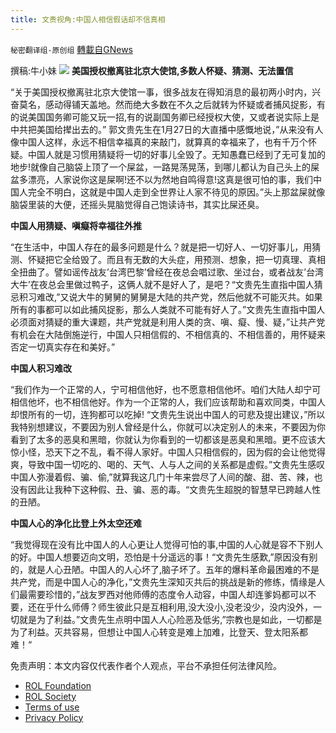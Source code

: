 ```yaml
---
title: 文贵视角:中国人相信假话却不信真相
---
```

`秘密翻译组-原创组` [轉載自GNews](https://gnews.org/zh-hans/1929363/)

撰稿:牛小妹
![](https://assets.gnews.org/wp-content/uploads/2022/01/Image-1.jpg)
**美国授权撤离驻北京大使馆,多数人怀疑、猜测、无法置信**

“关于美国授权撤离驻北京大使馆一事，很多战友在得知消息的最初两小时内，兴奋莫名，感动得铺天盖地。然而绝大多数在不久之后就转为怀疑或者捕风捉影，有的说美国国务卿可能又玩一招,有的说副国务卿已经授权大使，又或者说实际上是中共把美国给撵出去的。” 郭文贵先生在1月27日的大直播中感慨地说，”从来没有人像中国人这样，永远不相信幸福真的来敲门，就算真的幸福来了，也有千万个怀疑。中国人就是习惯用猜疑将一切的好事儿全毁了。无知愚蠢已经到了无可复加的地步!就像自己脑袋上顶了一个屎盆，一路晃荡晃荡，到哪儿都认为自己头上的屎盆多漂亮，人家说你这是屎啊!还不以为然地自鸣得意!这真是很可怕的事，我们中国人完全不明白，这就是中国人走到全世界让人家不待见的原因。”头上那盆屎就像脑袋里装的大便，还摇头晃脑觉得自己饱读诗书，其实比屎还臭。

**中国人用猜疑、嗔癡将幸福往外推**

“在生活中，中国人存在的最多问题是什么？就是把一切好人、一切好事儿，用猜测、怀疑把它全给毁了。而且有无数的大头症，用预测、想象，把一切真理、真相全扭曲了。譬如谣传战友’台湾巴黎’曾经在夜总会唱过歌、坐过台，或者战友’台湾大牛’在夜总会里做过鸭子，这俩人就不是好人了，是吧？“文贵先生直指中国人猜忌积习难改,”又说大牛的舅舅的舅舅是大陆的共产党，然后他就不可能灭共。如果所有的事都可以如此捕风捉影，那么人类就不可能有好人了。”文贵先生直指中国人必须面对猜疑的重大课题，共产党就是利用人类的贪、嗔、癡、慢、疑，”让共产党有机会在大陆倒施逆行，中国人只相信假的、不相信真的、不相信善的，用怀疑来否定一切真实存在和美好。”

**中国人积习难改**

“我们作为一个正常的人，宁可相信他好，也不愿意相信他坏。咱们大陆人却宁可相信他坏，也不相信他好。作为一个正常的人，我们应该帮助和喜欢同类，中国人却恨所有的一切，连狗都可以吃掉! “文贵先生说出中国人的可悲及提出建议，”所以我特别想建议，不要因为别人曾经是什么，你就可以决定别人的未来，不要因为你看到了太多的恶臭和黑暗，你就认为你看到的一切都该是恶臭和黑暗。更不应该大惊小怪，恐天下之不乱，看不得人家好。中国人只相信假的，因为假的会让他觉得爽，导致中国一切吃的、喝的、天气、人与人之间的关系都是虚假。”文贵先生感叹中国人弥漫着假、骗、偷,”就算我这几门十年来尝尽了人间的酸、甜、苦、辣，也没有因此让我种下这种假、丑、骗、恶的毒。“文贵先生超脱的智慧早已跨越人性的丑陋。

**中国人心的净化比登上外太空还难**

“我觉得现在没有比中国人的人心更让人觉得可怕的事,中国的人心就是容不下别人的好。中国人想要迈向文明，恐怕是十分遥远的事！“文贵先生感歎,”原因没有别的，就是人心丑陋。中国人的人心坏了,脑子坏了。五年的爆料革命最困难的不是共产党，而是中国人心的净化，”文贵先生深知灭共后的挑战是新的修练，情缘是人们最需要珍惜的，”战友罗西对他师傅的态度令人动容，中国人却连爹妈都可以不要，还在乎什么师傅？师生彼此只是互相利用,没大没小,没老没少，没内没外，一切就是为了利益。”文贵先生点明中国人人心险恶及低劣,”宗教也是如此，一切都是为了利益。灭共容易，但想让中国人心转变是难上加难，比登天、登太阳系都难！“

 

免责声明：本文内容仅代表作者个人观点，平台不承担任何法律风险。

- [ROL Foundation](https://rolfoundation.org/)
- [ROL Society](https://rolsociety.org/)
- [Terms of use](https://gnews.org/terms-of-use-3/)
- [Privacy Policy](https://gnews.org/privacy-policy/)
